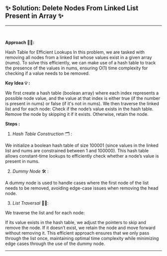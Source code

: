## ✨ Solution: Delete Nodes From Linked List Present in Array ✨
---
<br>

**Approach 🤔💭:**

Hash Table for Efficient Lookups
In this problem, we are tasked with removing all nodes from a linked list whose values exist in a given array (nums). To solve this efficiently, we can make use of a hash table to track the presence of the values in nums, ensuring O(1) time complexity for checking if a value needs to be removed.

**Key Idea 💡 :**

We first create a hash table (boolean array) where each index represents a possible node value, and the value at that index is either true (if the number is present in nums) or false (if it's not in nums).
We then traverse the linked list and for each node:
Check if the node’s value exists in the hash table.
Remove the node by skipping it if it exists.
Otherwise, retain the node.

**Steps :**

1. *Hash Table Construction* 🗂️ :

We initialize a boolean hash table of size 100001 (since values in the linked list and nums are constrained between 1 and 100000). This hash table allows constant-time lookups to efficiently check whether a node’s value is present in nums.

2. *Dummy Node* 🛠️ :

A dummy node is used to handle cases where the first node of the list needs to be removed, avoiding edge-case issues when removing the head node.

3. *List Traversal* 🚶‍♂️:

We traverse the list and for each node:

If its value exists in the hash table, we adjust the pointers to skip and remove the node.
If it doesn’t exist, we retain the node and move forward without removing it.
This efficient approach ensures that we only pass through the list once, maintaining optimal time complexity while minimizing edge cases through the use of the dummy node.

---
